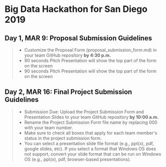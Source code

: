 # Big Data Hackathon for San Diego 2019
## <b>Day 1, MAR 9: Proposal Submission Guidelines</b>
> - Customize the Proposal Form (proposal_submission_form.md) in your team GitHub repository **by 4:30 p.m.**
> - 90 seconds Pitch Presentation will show the top part of the form on the screen
> - 90 seconds Pitch Presentation will show the top part of the form on the screen

## Day 2, MAR 16: Final Project Submission Guidelines
> - Submission Due: Upload the Project Submission Form and Presentation Slides to your team GitHub repository **by 10:00 a.m.**
> - Rename the Project Submission Form file name by replacing 000 with your team number.
> - Make sure to check all boxes that apply for each team member's status in the project submission form.
> - You can select a presentation slide file format (e.g., ppt(x), pdf, google slides, etc). If you select a format that Windows OS does not support, convert your slide format that can be run on Windows OS (e.g., ppt(x), pdf, browser-based presentations).
